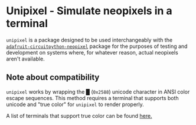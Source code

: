 # Unipixel - Simulate neopixels in a terminal

`unipixel` is a package designed to be used interchangeably with the [`adafruit-circuitpython-neopixel`](https://github.com/adafruit/Adafruit_CircuitPython_NeoPixel) package for the purposes of testing and development on systems where, for whatever reason, actual neopixels aren't available.

## Note about compatibility

`unipixel` works by wrapping the &#9608; (`0x2588`) unicode character in ANSI color escape sequences. This method requires a terminal that supports both unicode and "true color" for `unipixel` to render properly.

A list of terminals that support true color can be found [here.](https://gist.github.com/XVilka/8346728)
